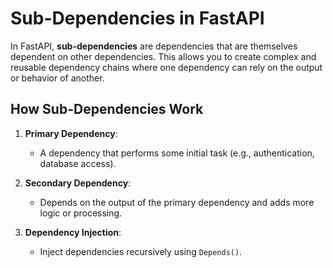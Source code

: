 # Sub-Dependencies in FastAPI

In FastAPI, **sub-dependencies** are dependencies that are themselves dependent on other dependencies. This allows you to create complex and reusable dependency chains where one dependency can rely on the output or behavior of another.

## How Sub-Dependencies Work

1. **Primary Dependency**:
   - A dependency that performs some initial task (e.g., authentication, database access).

2. **Secondary Dependency**:
   - Depends on the output of the primary dependency and adds more logic or processing.

3. **Dependency Injection**:
   - Inject dependencies recursively using `Depends()`.
